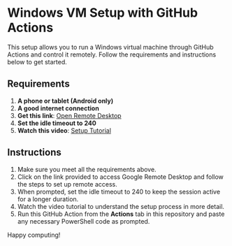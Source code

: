 # Windows VM Setup with GitHub Actions

This setup allows you to run a Windows virtual machine through GitHub Actions and control it remotely. Follow the requirements and instructions below to get started.

## Requirements

1. **A phone or tablet (Android only)**
2. **A good internet connection**
3. **Get this link**: [Open Remote Desktop](https://remotedesktop.google.com/access)
4. **Set the idle timeout to 240**
5. **Watch this video**: [Setup Tutorial](www.youtube.com/)

## Instructions

1. Make sure you meet all the requirements above.
2. Click on the link provided to access Google Remote Desktop and follow the steps to set up remote access.
3. When prompted, set the idle timeout to 240 to keep the session active for a longer duration.
4. Watch the video tutorial to understand the setup process in more detail.
5. Run this GitHub Action from the **Actions** tab in this repository and paste any necessary PowerShell code as prompted.

Happy computing!
